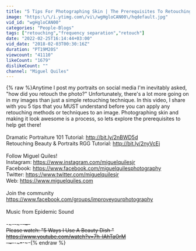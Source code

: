 ```yaml
---
title: "5 Tips For Photographing Skin | The Prerequisites To Retouching"
image: "https:\/\/i.ytimg.com\/vi\/wgHgloCAN00\/hqdefault.jpg"
vid_id: "wgHgloCAN00"
categories: "People-Blogs"
tags: ["retouching","frequency separation","retouch"]
date: "2022-02-25T16:14:44+03:00"
vid_date: "2018-02-03T00:30:16Z"
duration: "PT19M20S"
viewcount: "41110"
likeCount: "1679"
dislikeCount: ""
channel: "Miguel Quiles"
---
```

{% raw %}Anytime I post my portraits on social media I'm inevitably asked, &quot;how did you retouch the photo?&quot; Unfortunately, there's a lot more going on in my images than just a simple retouching technique. In this video, I share with you 5 tips that you MUST understand before you can apply any retouching methods or techniques to an image. Photographing skin and making it look awesome is a process, so lets explore the prerequisites to help get there!<br /><br />Dramatic Portraiture 101 Tutorial: <a rel="nofollow" target="blank" href="http://bit.ly/2nBWD5d">http://bit.ly/2nBWD5d</a><br />Retouching Beauty &amp; Portraits RGG Tutorial: <a rel="nofollow" target="blank" href="http://bit.ly/2nyVcEj">http://bit.ly/2nyVcEj</a><br /><br />Follow Miguel Quiles!<br />Instagram: <a rel="nofollow" target="blank" href="https://www.instagram.com/miguelquilesjr">https://www.instagram.com/miguelquilesjr</a><br />Facebook: <a rel="nofollow" target="blank" href="https://www.facebook.com/miguelquilesphotography">https://www.facebook.com/miguelquilesphotography</a><br />Twitter: <a rel="nofollow" target="blank" href="https://www.twitter.com/miguelquilesjr">https://www.twitter.com/miguelquilesjr</a><br />Web: <a rel="nofollow" target="blank" href="https://www.miguelquiles.com">https://www.miguelquiles.com</a><br /><br />Join the community<br /><a rel="nofollow" target="blank" href="https://www.facebook.com/groups/improveyourphotography">https://www.facebook.com/groups/improveyourphotography</a><br /><br />Music from Epidemic Sound<br /><br />-~-~~-~~~-~~-~-<br />Please watch: &quot;5 Ways I Use A Beauty Dish &quot; <br /><a rel="nofollow" target="blank" href="https://www.youtube.com/watch?v=7h-IAhTaOrM">https://www.youtube.com/watch?v=7h-IAhTaOrM</a><br />-~-~~-~~~-~~-~-{% endraw %}
